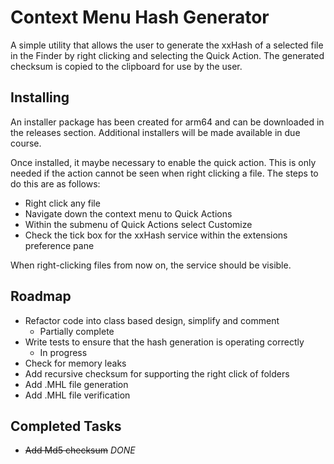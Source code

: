 # Context Menu Hash Generator 

A simple utility that allows the user to generate the xxHash of a selected file
in the Finder by right clicking and selecting the Quick Action. The generated checksum
is copied to the clipboard for use by the user. 

## Installing
An installer package has been created for arm64 and can be downloaded in the releases section.
Additional installers will be made available in due course. 

Once installed, it maybe necessary to enable the quick action. This is only needed
if the action cannot be seen when right clicking a file. The steps to do this are as follows:
- Right click any file
- Navigate down the context menu to Quick Actions 
- Within the submenu of Quick Actions select Customize
- Check the tick box for the xxHash service within the extensions preference pane

When right-clicking files from now on, the service should be visible. 

## Roadmap

- Refactor code into class based design, simplify and comment
  - Partially complete
- Write tests to ensure that the hash generation is operating correctly
  - In progress
- Check for memory leaks
- Add recursive checksum for supporting the right click of folders
- Add .MHL file generation 
- Add .MHL file verification

## Completed Tasks
- ~~Add Md5 checksum~~ _DONE_
